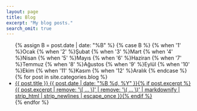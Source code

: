 ```yaml
---
layout: page
title: Blog
excerpt: "My blog posts."
search_omit: true
---
```



<ul class="post-list">
{% assign B = post.date | date: "%B" %}
{% case B %}
  {% when '1' %}Ocak
  {% when '2' %}Şubat
  {% when '3' %}Mart
  {% when '4' %}Nisan
  {% when '5' %}Mayıs
  {% when '6' %}Haziran
  {% when '7' %}Temmuz
  {% when '8' %}Ağustos
  {% when '9' %}Eylül
  {% when '10' %}Ekim
  {% when '11' %}Kasım
  {% when '12' %}Aralık
{% endcase %}
{% for post in site.categories.blog %}
  <li><article><a href="{{ site.url }}{{ post.url }}">{{ post.title }} <span class="entry-date"><time datetime="{{ post.date | date_to_xmlschema }}">{{ post.date | date: "%B %d, %Y" }}</time></span>{% if post.excerpt %} <span class="excerpt">{{ post.excerpt | remove: '\[ ... \]' | remove: '\( ... \)' | markdownify | strip_html | strip_newlines | escape_once }}</span>{% endif %}</a></article></li>
{% endfor %}
</ul>

